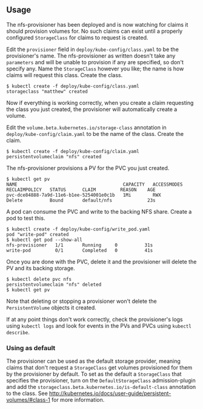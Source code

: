 ## Usage

The nfs-provisioner has been deployed and is now watching for claims it should provision volumes for. No such claims can exist until a properly configured `StorageClass` for claims to request is created.

Edit the `provisioner` field in `deploy/kube-config/class.yaml` to be the provisioner's name. The nfs-provisioner as written doesn't take any `parameters` and will be unable to provision if any are specified, so don't specify any. Name the `StorageClass` however you like; the name is how claims will request this class. Create the class.
 
```
$ kubectl create -f deploy/kube-config/class.yaml
storageclass "matthew" created
```

Now if everything is working correctly, when you create a claim requesting the class you just created, the provisioner will automatically create a volume.

Edit the `volume.beta.kubernetes.io/storage-class` annotation in `deploy/kube-config/claim.yaml` to be the name of the class. Create the claim.

```
$ kubectl create -f deploy/kube-config/claim.yaml
persistentvolumeclaim "nfs" created
```

The nfs-provisioner provisions a PV for the PVC you just created.

```
$ kubectl get pv
NAME                                       CAPACITY   ACCESSMODES   RECLAIMPOLICY   STATUS      CLAIM         REASON    AGE
pvc-dce84888-7a9d-11e6-b1ee-5254001e0c1b   1Mi        RWX           Delete          Bound       default/nfs             23s
```

A pod can consume the PVC and write to the backing NFS share. Create a pod to test this.

```
$ kubectl create -f deploy/kube-config/write_pod.yaml 
pod "write-pod" created
$ kubectl get pod --show-all
nfs-provisioner   1/1       Running     0          31s
write-pod         0/1       Completed   0          41s
```

Once you are done with the PVC, delete it and the provisioner will delete the PV and its backing storage.

```
$ kubectl delete pvc nfs
persistentvolumeclaim "nfs" deleted
$ kubectl get pv
```

Note that deleting or stopping a provisioner won't delete the `PersistentVolume` objects it created.

If at any point things don't work correctly, check the provisioner's logs using `kubectl logs` and look for events in the PVs and PVCs using `kubectl describe`.

### Using as default

The provisioner can be used as the default storage provider, meaning claims that don't request a `StorageClass` get volumes provisioned for them by the provisioner by default. To set as the default a `StorageClass` that specifies the provisioner, turn on the `DefaultStorageClass` admission-plugin and add the `storageclass.beta.kubernetes.io/is-default-class` annotation to the class. See http://kubernetes.io/docs/user-guide/persistent-volumes/#class-1 for more information.

